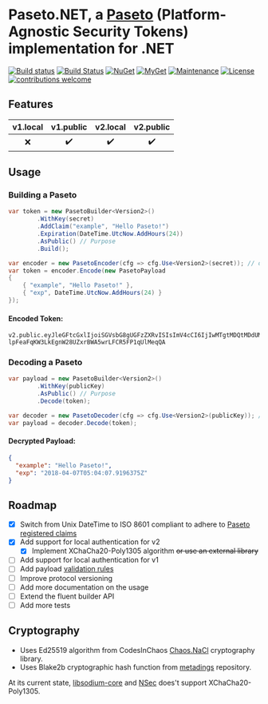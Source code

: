 # Paseto.NET, a [Paseto](https://github.com/paragonie/paseto) (Platform-Agnostic Security Tokens) implementation for .NET

[![Build status](https://ci.appveyor.com/api/projects/status/r4ah81nr04qta10w?svg=true)](https://ci.appveyor.com/project/idaviddesmet/paseto-dotnet)
[![Build Status](https://travis-ci.org/idaviddesmet/paseto-dotnet.svg?branch=master)](https://travis-ci.org/idaviddesmet/paseto-dotnet)
[![NuGet](https://img.shields.io/nuget/v/Paseto.Core.svg)](https://www.nuget.org/packages/Paseto.Core/)
[![MyGet](https://img.shields.io/myget/paseto/v/Paseto.Core.svg)](https://www.myget.org/feed/paseto/package/nuget/Paseto.Core)
[![Maintenance](https://img.shields.io/maintenance/yes/2018.svg)](https://github.com/idaviddesmet/paseto-dotnet)
[![License](https://img.shields.io/github/license/idaviddesmet/paseto-dotnet.svg)](https://github.com/idaviddesmet/paseto-dotnet/blob/master/LICENSE)
[![contributions welcome](https://img.shields.io/badge/contributions-welcome-brightgreen.svg?style=flat)](https://github.com/idaviddesmet/paseto-dotnet/issues)

## Features

| v1.local | v1.public | v2.local | v2.public |
| :---: | :---: | :---: | :---: |
| :x: | :heavy_check_mark: | :heavy_check_mark: | :heavy_check_mark: |

## Usage
### Building a Paseto

```csharp
var token = new PasetoBuilder<Version2>()
		.WithKey(secret)
		.AddClaim("example", "Hello Paseto!")
		.Expiration(DateTime.UtcNow.AddHours(24))
		.AsPublic() // Purpose
		.Build();
```

```csharp
var encoder = new PasetoEncoder(cfg => cfg.Use<Version2>(secret)); // default is public purpose
var token = encoder.Encode(new PasetoPayload
{
	{ "example", "Hello Paseto!" },
	{ "exp", DateTime.UtcNow.AddHours(24) }
});
```

#### Encoded Token:

```
v2.public.eyJleGFtcGxlIjoiSGVsbG8gUGFzZXRvISIsImV4cCI6IjIwMTgtMDQtMDdUMDU6MDQ6MDcuOTE5NjM3NVoifTuR3EYYCG12DjhIqPKiVmTkKx2ewCDrYNZHcoewiF-lpFeaFqKW3LkEgnW28UZxrBWA5wrLFCR5FP1qUlMeqQA
```

### Decoding a Paseto

```csharp
var payload = new PasetoBuilder<Version2>()
		.WithKey(publicKey)
		.AsPublic() // Purpose
		.Decode(token);
```

```csharp
var decoder = new PasetoDecoder(cfg => cfg.Use<Version2>(publicKey)); // default is public purpose
var payload = decoder.Decode(token);
```

#### Decrypted Payload:

```json
{
  "example": "Hello Paseto!",
  "exp": "2018-04-07T05:04:07.9196375Z"
}
```

## Roadmap

- [x] Switch from Unix DateTime to ISO 8601 compliant to adhere to [Paseto registered claims](https://github.com/paragonie/paseto/blob/master/docs/03-Implementation-Guide/01-Payload-Processing.md#registered-claims)
- [x] Add support for local authentication for v2
  - [x] Implement XChaCha20-Poly1305 algorithm ~~or use an external library~~
- [ ] Add support for local authentication for v1
- [ ] Add payload [validation rules](https://github.com/paragonie/paseto/blob/master/docs/03-Implementation-Guide/02-Validators.md#validators)
- [ ] Improve protocol versioning
- [ ] Add more documentation on the usage
- [ ] Extend the fluent builder API
- [ ] Add more tests

## Cryptography

* Uses Ed25519 algorithm from CodesInChaos [Chaos.NaCl](https://github.com/CodesInChaos/Chaos.NaCl) cryptography library.
* Uses Blake2b cryptographic hash function from [metadings](https://github.com/metadings/Blake2B.cs) repository.

At its current state, [libsodium-core](https://github.com/tabrath/libsodium-core) and [NSec](https://github.com/ektrah/nsec) does't support XChaCha20-Poly1305.
